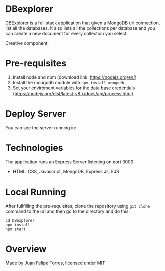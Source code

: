 # DBexplorer

DBExplorer is a full stack application that given a MongoDB url connection, list all the databases. It also lists all the collections per database and you can create a new document for every collection you select.

Creative component: 

# Pre-requisites

1. Install node and npm (download link: https://nodejs.org/en/)
2. Install the mongodb module with ```npm install mongodb ```
3. Set your enviroment variables for the data base credentials (https://nodejs.org/dist/latest-v8.x/docs/api/process.html)

# Deploy Server

You can see the server running in: 

# Technologies

The application runs an Express Server listening on port 3000.

  * HTML, CSS, Javascript, MongoDB, Express Js, EJS
  
# Local Running

After fullfilling the pre-requisites, clone the repository using ```git clone``` command to the url and then go to the directory and do this:

```
cd DBexplorer
npm install
npm start

```
# Overview

Made by [Juan Felipe Torres](https://github.com/jftorresp), licensed under MIT
